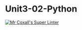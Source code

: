 # Unit3-02-Python
[![Mr Coxall's Super Linter](https://github.com/ICS3U-Programming-Kestrel-B/Unit3-02-Python/workflows/Mr%20Coxall's%20Super%20Linter/badge.svg)](https://github.com/ICS3U-Programming-Kestrel-B/Unit3-02-Python/actions/)
